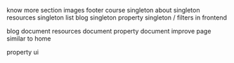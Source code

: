 know more section images
footer
course singleton
about singleton
resources singleton
list blog singleton
property singleton / filters in frontend

blog document
resources document
property document
improve page similar to home

property ui
